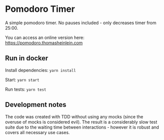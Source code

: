 # Pomodoro Timer

A simple pomodoro timer. No pauses included - only decreases timer from 25:00.

You can access an online version here: https://pomodoro.thomasheinlein.com

## Run in docker

Install dependencies: `yarn install`

Start: `yarn start`

Run tests: `yarn test`

## Development notes

The code was created with TDD without using any mocks (since the overuse of mocks is considered evil). The result is a
considerably slow test suite due to the waiting time between interactions - however it is robust and covers all necessary
use cases.


